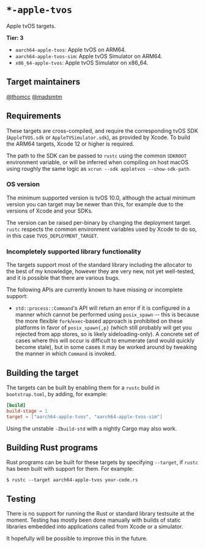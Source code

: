 # `*-apple-tvos`

Apple tvOS targets.

**Tier: 3**

- `aarch64-apple-tvos`: Apple tvOS on ARM64.
- `aarch64-apple-tvos-sim`: Apple tvOS Simulator on ARM64.
- `x86_64-apple-tvos`: Apple tvOS Simulator on x86_64.

## Target maintainers

[@thomcc](https://github.com/thomcc)
[@madsmtm](https://github.com/madsmtm)

## Requirements

These targets are cross-compiled, and require the corresponding tvOS SDK
(`AppleTVOS.sdk` or `AppleTVSimulator.sdk`), as provided by Xcode. To build the
ARM64 targets, Xcode 12 or higher is required.

The path to the SDK can be passed to `rustc` using the common `SDKROOT`
environment variable, or will be inferred when compiling on host macOS using
roughly the same logic as `xcrun --sdk appletvos --show-sdk-path`.

### OS version

The minimum supported version is tvOS 10.0, although the actual minimum version
you can target may be newer than this, for example due to the versions of Xcode
and your SDKs.

The version can be raised per-binary by changing the deployment target. `rustc`
respects the common environment variables used by Xcode to do so, in this
case `TVOS_DEPLOYMENT_TARGET`.

### Incompletely supported library functionality

The targets support most of the standard library including the allocator to the
best of my knowledge, however they are very new, not yet well-tested, and it is
possible that there are various bugs.

The following APIs are currently known to have missing or incomplete support:

- `std::process::Command`'s API will return an error if it is configured in a
  manner which cannot be performed using `posix_spawn` -- this is because the
  more flexible `fork`/`exec`-based approach is prohibited on these platforms in
  favor of `posix_spawn{,p}` (which still probably will get you rejected from
  app stores, so is likely sideloading-only). A concrete set of cases where this
  will occur is difficult to enumerate (and would quickly become stale), but in
  some cases it may be worked around by tweaking the manner in which `Command`
  is invoked.

## Building the target

The targets can be built by enabling them for a `rustc` build in
`bootstrap.toml`, by adding, for example:

```toml
[build]
build-stage = 1
target = ["aarch64-apple-tvos", "aarch64-apple-tvos-sim"]
```

Using the unstable `-Zbuild-std` with a nightly Cargo may also work.

## Building Rust programs

Rust programs can be built for these targets by specifying `--target`, if
`rustc` has been built with support for them. For example:

```console
$ rustc --target aarch64-apple-tvos your-code.rs
```

## Testing

There is no support for running the Rust or standard library testsuite at the
moment. Testing has mostly been done manually with builds of static libraries
embedded into applications called from Xcode or a simulator.

It hopefully will be possible to improve this in the future.
